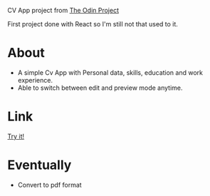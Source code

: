 CV App project from [The Odin Project](https://www.theodinproject.com/lessons/node-path-javascript-cv-application)

First project done with React so I'm still not that used to it.

# About
- A simple Cv App with Personal data, skills, education and work experience.
- Able to switch between edit and preview mode anytime.


# Link 
[Try it!](https://remiferiaa.github.io/cv-app/)

# Eventually
- Convert to pdf format